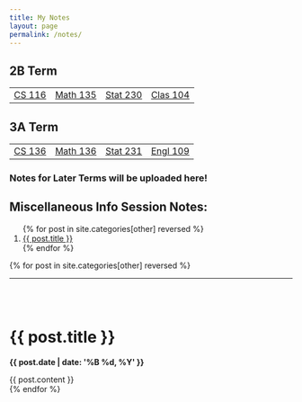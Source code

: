 ```yaml
---
title: My Notes
layout: page
permalink: /notes/
---
```


## 2B Term
<table style="width:100%" >
 <tr>
   <td><a id="colouring" href="{{site.baseurl}}/cs116/">CS 116</a></td>
   <td><a id="colouring" href="{{site.baseurl}}/math135/">Math 135</a></td>
   <td><a id="colouring" href="{{site.baseurl}}/stat230/">Stat 230</a></td>
   <td><a id="colouring" href="{{site.baseurl}}/clas104/">Clas 104</a></td>
 </tr>
</table>

## 3A Term
<table style="width:100%" >
 <tr>
   <td><a id="colouring" href="{{site.baseurl}}/cs136/">CS 136</a></td>
   <td><a id="colouring" href="{{site.baseurl}}/math136/">Math 136</a></td>
   <td><a id="colouring" href="{{site.baseurl}}/stat231/">Stat 231</a></td>
   <td><a id="colouring" href="{{site.baseurl}}/engl109/">Engl 109</a></td>
 </tr>
</table>


### Notes for Later Terms will be uploaded here!


## Miscellaneous Info Session Notes:
<html>

<ol>
{% for post in site.categories[other] reversed %}
  <a href="#{{ post.id | remove:"/" }}">
  <li>{{ post.title }}</li></a>
{% endfor %}
</ol>

{% for post in site.categories[other] reversed %}

<hr>
  <a name="{{ post.id | remove:"/"}}"></a>
  <br>
  <br>
  <h1>{{ post.title }}</h1>
  <strong><p>{{ post.date | date: '%B %d, %Y' }}</p></strong>

<div>
  {{ post.content }}
</div>
{% endfor %}

<html>
